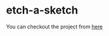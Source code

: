 # etch-a-sketch
You can checkout the project from [here](https://goodguynaiv.github.io/etch-a-sketch/)